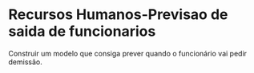 # Recursos Humanos-Previsao de saida de funcionarios
 Construir um modelo que consiga prever quando o funcionário vai pedir demissão.
